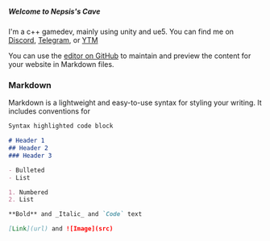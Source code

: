 ##### Welcome to Nepsis's Cave

I'm a c++ gamedev, mainly using unity and ue5. You can find me on [Discord](Nepsis#2797), [Telegram](https://t.me/NepsisT), or [YTM](https://music.youtube.com/channel/UCje5WXZ9fe0T1EK6imS3fYw?feature=share)

You can use the [editor on GitHub](https://github.com/Nepsis7/Nepsis7.github.io/edit/main/index.md) to maintain and preview the content for your website in Markdown files.

### Markdown

Markdown is a lightweight and easy-to-use syntax for styling your writing. It includes conventions for

```markdown
Syntax highlighted code block

# Header 1
## Header 2
### Header 3

- Bulleted
- List

1. Numbered
2. List

**Bold** and _Italic_ and `Code` text

[Link](url) and ![Image](src)
```
